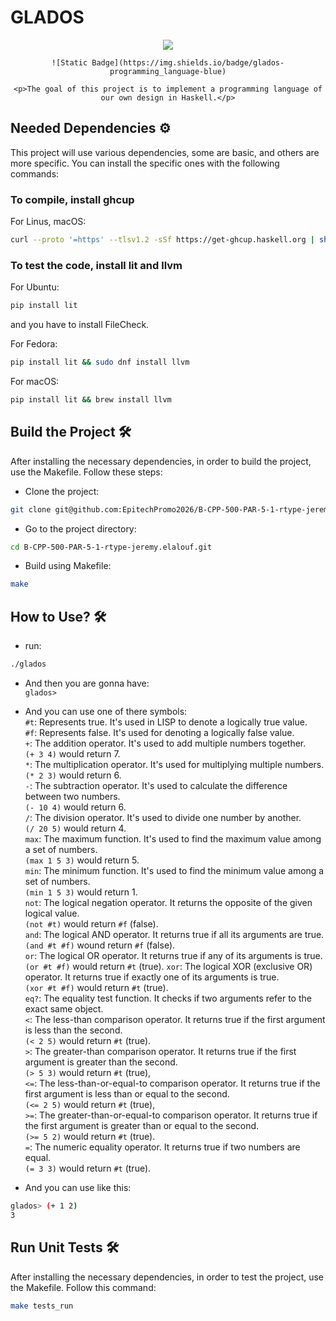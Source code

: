 # GLADOS

<div align="center">
    <img src="https://static.wikia.nocookie.net/epicpixelbattles/images/5/5f/400px-GLaDOS_P2.png/revision/latest?cb=20191127181958">

    ![Static Badge](https://img.shields.io/badge/glados-programming_language-blue)

    <p>The goal of this project is to implement a programming language of our own design in Haskell.</p>

</div>

## Needed Dependencies ⚙️

This project will use various dependencies, some are basic, and others are more specific. You can install the specific ones with the following commands:

### To compile, install ghcup

For Linus, macOS:

```sh
curl --proto '=https' --tlsv1.2 -sSf https://get-ghcup.haskell.org | sh
```

### To test the code, install lit and llvm

For Ubuntu:

```sh
pip install lit
```

and you have to install FileCheck.

For Fedora:

```sh
pip install lit && sudo dnf install llvm
```

For macOS:

```sh
pip install lit && brew install llvm
```

## Build the Project 🛠️

After installing the necessary dependencies, in order to build the project, use the Makefile. Follow these steps:

- Clone the project:

```sh
git clone git@github.com:EpitechPromo2026/B-CPP-500-PAR-5-1-rtype-jeremy.elalouf.git
```

- Go to the project directory:

```sh
cd B-CPP-500-PAR-5-1-rtype-jeremy.elalouf.git
```

- Build using Makefile:

```sh
make
```

## How to Use? 🛠️

- run:

```sh
./glados
```

- And then you are gonna have:  
  `glados>`

- And you can use one of there symbols:  
  `#t`: Represents true. It's used in LISP to denote a logically true value.  
  `#f`: Represents false. It's used for denoting a logically false value.  
  `+`: The addition operator. It's used to add multiple numbers together.  
  `(+ 3 4)` would return 7.  
  `*`: The multiplication operator. It's used for multiplying multiple numbers.  
  `(* 2 3)` would return 6.  
  `-`: The subtraction operator. It's used to calculate the difference between two numbers.  
  `(- 10 4)` would return 6.  
  `/`: The division operator. It's used to divide one number by another.  
  `(/ 20 5)` would return 4.  
  `max`: The maximum function. It's used to find the maximum value among a set of numbers.  
  `(max 1 5 3)` would return 5.  
  `min`: The minimum function. It's used to find the minimum value among a set of numbers.  
  `(min 1 5 3)` would return 1.  
  `not`: The logical negation operator. It returns the opposite of the given logical value.  
  `(not #t)` would return `#f` (false).  
  `and`: The logical AND operator. It returns true if all its arguments are true.  
  `(and #t #f)` wound return `#f` (false).  
  `or`: The logical OR operator. It returns true if any of its arguments is true.  
  `(or #t #f)` would return `#t` (true).
  `xor`: The logical XOR (exclusive OR) operator. It returns true if exactly one of its arguments is true.  
  `(xor #t #f)` would return `#t` (true).  
  `eq?`: The equality test function. It checks if two arguments refer to the exact same object.  
  `<`: The less-than comparison operator. It returns true if the first argument is less than the second.  
  `(< 2 5)` would return `#t` (true).  
  `>`: The greater-than comparison operator. It returns true if the first argument is greater than the second.  
  `(> 5 3)` would return `#t` (true),  
  `<=`: The less-than-or-equal-to comparison operator. It returns true if the first argument is less than or equal to the second.  
  `(<= 2 5)` would return `#t` (true),  
  `>=`: The greater-than-or-equal-to comparison operator. It returns true if the first argument is greater than or equal to the second.  
  `(>= 5 2)` would return `#t` (true).  
  `=`: The numeric equality operator. It returns true if two numbers are equal.  
  `(= 3 3)` would return `#t` (true).

- And you can use like this:

```sh
glados> (+ 1 2)
3
```

## Run Unit Tests 🛠️

After installing the necessary dependencies, in order to test the project, use the Makefile. Follow this command:

```sh
make tests_run
```
